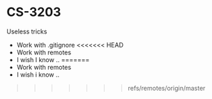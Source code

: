 # CS-3203
Useless tricks
* Work with .gitignore 
<<<<<<< HEAD
* Work with remotes
* I wish I know ..
=======
* Work with remotes
* I wish i know ..
>>>>>>> refs/remotes/origin/master
